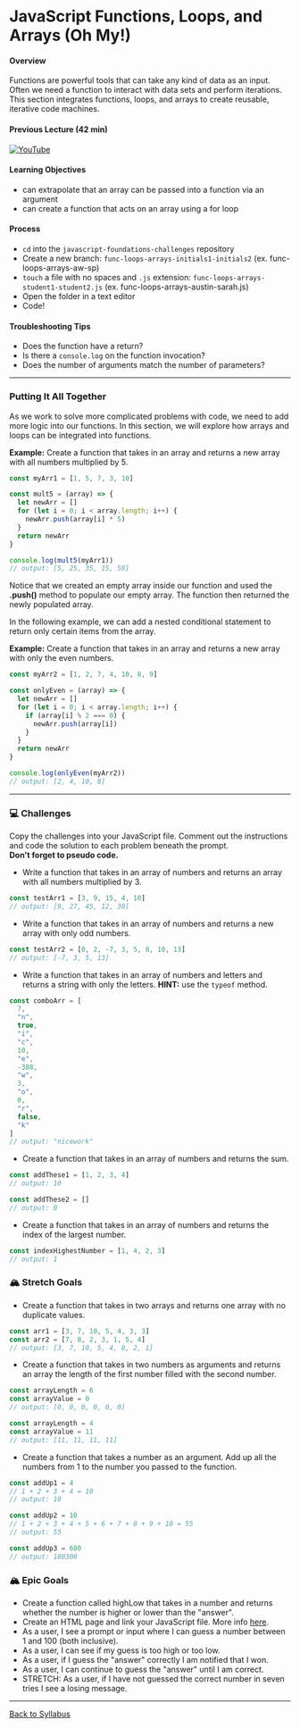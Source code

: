 # JavaScript Functions, Loops, and Arrays (Oh My!)

#### Overview

Functions are powerful tools that can take any kind of data as an input. Often we need a function to interact with data sets and perform iterations. This section integrates functions, loops, and arrays to create reusable, iterative code machines.

#### Previous Lecture (42 min)

[![YouTube](http://img.youtube.com/vi/V6pmC4ylFjk/0.jpg)](https://www.youtube.com/watch?v=V6pmC4ylFjk)

#### Learning Objectives

- can extrapolate that an array can be passed into a function via an argument
- can create a function that acts on an array using a for loop

#### Process

- `cd` into the `javascript-foundations-challenges` repository
- Create a new branch: `func-loops-arrays-initials1-initials2` (ex. func-loops-arrays-aw-sp)
- `touch` a file with no spaces and `.js` extension: `func-loops-arrays-student1-student2.js` (ex. func-loops-arrays-austin-sarah.js)
- Open the folder in a text editor
- Code!

#### Troubleshooting Tips

- Does the function have a return?
- Is there a `console.log` on the function invocation?
- Does the number of arguments match the number of parameters?

---

### Putting It All Together

As we work to solve more complicated problems with code, we need to add more logic into our functions. In this section, we will explore how arrays and loops can be integrated into functions.

**Example:** Create a function that takes in an array and returns a new array with all numbers multiplied by 5.

```javascript
const myArr1 = [1, 5, 7, 3, 10]

const mult5 = (array) => {
  let newArr = []
  for (let i = 0; i < array.length; i++) {
    newArr.push(array[i] * 5)
  }
  return newArr
}

console.log(mult5(myArr1))
// output: [5, 25, 35, 15, 50]
```

Notice that we created an empty array inside our function and used the **.push()** method to populate our empty array. The function then returned the newly populated array.

In the following example, we can add a nested conditional statement to return only certain items from the array.

**Example:** Create a function that takes in an array and returns a new array with only the even numbers.

```javascript
const myArr2 = [1, 2, 7, 4, 10, 8, 9]

const onlyEven = (array) => {
  let newArr = []
  for (let i = 0; i < array.length; i++) {
    if (array[i] % 2 === 0) {
      newArr.push(array[i])
    }
  }
  return newArr
}

console.log(onlyEven(myArr2))
// output: [2, 4, 10, 8]
```

---

### 💻 Challenges

Copy the challenges into your JavaScript file. Comment out the instructions and code the solution to each problem beneath the prompt.  
**Don't forget to pseudo code.**

- Write a function that takes in an array of numbers and returns an array with all numbers multiplied by 3.

```javascript
const testArr1 = [3, 9, 15, 4, 10]
// output: [9, 27, 45, 12, 30]
```

- Write a function that takes in an array of numbers and returns a new array with only odd numbers.

```javascript
const testArr2 = [0, 2, -7, 3, 5, 8, 10, 13]
// output: [-7, 3, 5, 13]
```

- Write a function that takes in an array of numbers and letters and returns a string with only the letters. **HINT:** use the `typeof` method.

```javascript
const comboArr = [
  7,
  "n",
  true,
  "i",
  "c",
  10,
  "e",
  -388,
  "w",
  3,
  "o",
  0,
  "r",
  false,
  "k"
]
// output: "nicework"
```

- Create a function that takes in an array of numbers and returns the sum.

```javascript
const addThese1 = [1, 2, 3, 4]
// output: 10

const addThese2 = []
// output: 0
```

- Create a function that takes in an array of numbers and returns the index of the largest number.

```javascript
const indexHighestNumber = [1, 4, 2, 3]
// output: 1
```

### 🏔 Stretch Goals

- Create a function that takes in two arrays and returns one array with no duplicate values.

```javascript
const arr1 = [3, 7, 10, 5, 4, 3, 3]
const arr2 = [7, 8, 2, 3, 1, 5, 4]
// output: [3, 7, 10, 5, 4, 8, 2, 1]
```

- Create a function that takes in two numbers as arguments and returns an array the length of the first number filled with the second number.

```javascript
const arrayLength = 6
const arrayValue = 0
// output: [0, 0, 0, 0, 0, 0]

const arrayLength = 4
const arrayValue = 11
// output: [11, 11, 11, 11]
```

- Create a function that takes a number as an argument. Add up all the numbers from 1 to the number you passed to the function.

```javascript
const addUp1 = 4
// 1 + 2 + 3 + 4 = 10
// output: 10

const addUp2 = 10
// 1 + 2 + 3 + 4 + 5 + 6 + 7 + 8 + 9 + 10 = 55
// output: 55

const addUp3 = 600
// output: 180300
```

### 🏔 Epic Goals

- Create a function called highLow that takes in a number and returns whether the number is higher or lower than the "answer".
- Create an HTML page and link your JavaScript file. More info [here](../tools-and-resources/linking-html-javascript.md).
- As a user, I see a prompt or input where I can guess a number between 1 and 100 (both inclusive).
- As a user, I can see if my guess is too high or too low.
- As a user, if I guess the "answer" correctly I am notified that I won.
- As a user, I can continue to guess the "answer" until I am correct.
- STRETCH: As a user, if I have not guessed the correct number in seven tries I see a losing message.

---

[Back to Syllabus](../README.md#unit-two-javascript-foundations)
